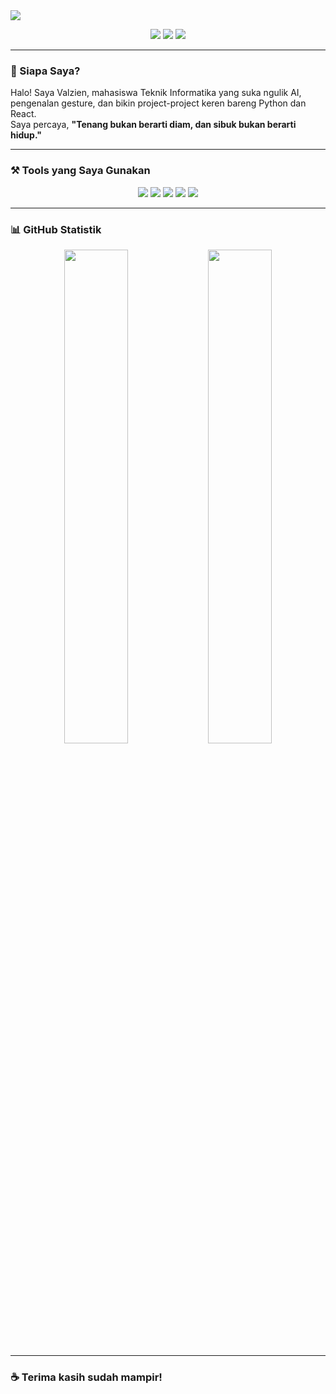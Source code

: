 <img src="https://capsule-render.vercel.app/api?type=waving&height=200&section=header&text=Halo,%20Saya%20Valzien!%20👋&fontSize=40&fontColor=ffffff&color=6f00ff,1c0033" />

<p align="center">
  <a href="https://instagram.com/_valzien"><img src="https://img.shields.io/badge/Instagram-%23E4405F.svg?style=flat&logo=instagram&logoColor=white" /></a>
  <a href="#"><img src="https://img.shields.io/badge/Facebook-1877F2.svg?style=flat&logo=facebook&logoColor=white" /></a>
  <a href="https://github.com/Valzien"><img src="https://komarev.com/ghpvc/?username=Valzien&label=Profile%20Views&color=blueviolet&style=flat" /></a>
</p>

---

### 🧠 Siapa Saya?

Halo! Saya Valzien, mahasiswa Teknik Informatika yang suka ngulik AI, pengenalan gesture, dan bikin project-project keren bareng Python dan React.  
Saya percaya, **"Tenang bukan berarti diam, dan sibuk bukan berarti hidup."**

---

### ⚒️ Tools yang Saya Gunakan

<p align="center">
  <img src="https://img.shields.io/badge/Python-3670A0?style=for-the-badge&logo=python&logoColor=white" />
  <img src="https://img.shields.io/badge/React-20232A?style=for-the-badge&logo=react&logoColor=61DAFB" />
  <img src="https://img.shields.io/badge/Tailwind-38B2AC?style=for-the-badge&logo=tailwind-css&logoColor=white" />
  <img src="https://img.shields.io/badge/JavaScript-F7DF1E?style=for-the-badge&logo=javascript&logoColor=black" />
  <img src="https://img.shields.io/badge/Linux-FCC624?style=for-the-badge&logo=linux&logoColor=black" />
</p>

---

### 📊 GitHub Statistik

<p align="center">
  <img src="https://github-readme-stats.vercel.app/api?username=Valzien&show_icons=true&theme=radical" width="45%" />
  <img src="https://github-readme-stats.vercel.app/api/top-langs/?username=Valzien&layout=compact&theme=radical" width="45%" />
</p>

---

### ☕ Terima kasih sudah mampir!

